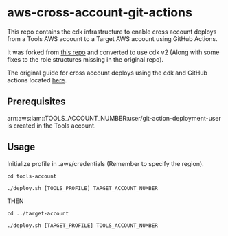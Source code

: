 # aws-cross-account-git-actions
This repo contains the cdk infrastructure to enable cross account deploys from a Tools AWS account to a Target AWS account using GitHub Actions.

It was forked from [this repo](https://github.com/awslabs/aws-cross-account-cicd-git-actions-prereq) and converted to use cdk v2 (Along with some fixes to the role structures missing in the original repo).

The original guide for cross account deploys using the cdk and GitHub actions located [here](https://aws.amazon.com/blogs/devops/cross-account-and-cross-region-deployment-using-github-actions-and-aws-cdk/).

## Prerequisites
arn:aws:iam::TOOLS_ACCOUNT_NUMBER:user/git-action-deployment-user is created in the Tools account.

## Usage

Initialize profile in .aws/credentials (Remember to specify the region).

```cd tools-account```

```./deploy.sh [TOOLS_PROFILE] TARGET_ACCOUNT_NUMBER```

THEN

```cd ../target-account```

```./deploy.sh [TARGET_PROFILE] TOOLS_ACCOUNT_NUMBER```